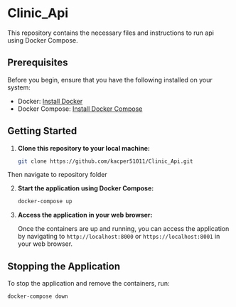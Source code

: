 # Clinic_Api

This repository contains the necessary files and instructions to run api using Docker Compose.

## Prerequisites

Before you begin, ensure that you have the following installed on your system:

- Docker: [Install Docker](https://docs.docker.com/get-docker/)
- Docker Compose: [Install Docker Compose](https://docs.docker.com/compose/install/)

## Getting Started

1. **Clone this repository to your local machine:**

    ```bash
    git clone https://github.com/kacper51011/Clinic_Api.git
    ```
Then navigate to repository folder


2. **Start the application using Docker Compose:**

    ```bash
    docker-compose up
    ```

3. **Access the application in your web browser:**

    Once the containers are up and running, you can access the application by navigating to `http://localhost:8000` or `https://localhost:8001` in your web browser.

## Stopping the Application

To stop the application and remove the containers, run:

```bash
docker-compose down
